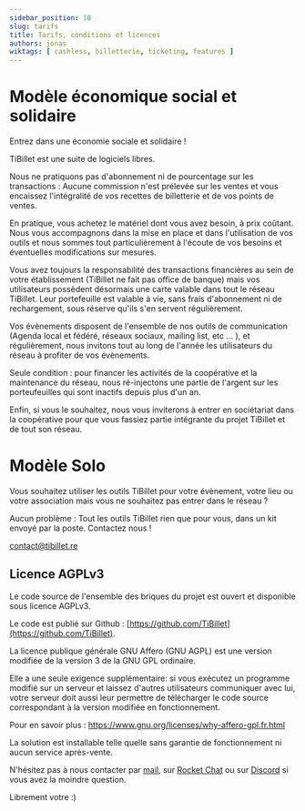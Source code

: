 ```yaml
---
sidebar_position: 10
slug: tarifs
title: Tarifs, conditions et licences
authors: jonas
wiktags: [ cashless, billetterie, ticketing, features ]
---
```


# Modèle économique social et solidaire

Entrez dans une économie sociale et solidaire !

TiBillet est une suite de logiciels libres.

Nous ne pratiquons pas d'abonnement ni de pourcentage sur les transactions :
Aucune commission n'est prélevée sur les ventes et
vous encaissez l'intégralité de vos recettes de billetterie et de vos points de ventes.

En pratique, vous achetez le matériel dont vous avez besoin, à prix coûtant.
Nous vous accompagnons dans la mise en place et dans l'utilisation de vos outils et nous sommes tout particulièrement à
l'écoute de vos besoins et éventuelles modifications sur mesures.

Vous avez toujours la responsabilité des transactions financières au sein de votre établissement (TiBillet ne fait pas
office de banque) mais vos utilisateurs possèdent désormais une carte valable dans tout le réseau TiBillet. Leur
portefeuille est valable à vie, sans frais d'abonnement ni de rechargement, sous réserve qu'ils s'en servent
régulièrement.

Vos évènements disposent de l'ensemble de nos outils de communication (Agenda local et fédéré, réseaux sociaux, mailing
list, etc ... ), et régulièrement, nous invitons tout au long de l'année les utilisateurs du réseau à profiter de vos
évènements.

Seule condition : pour financer les activités de la coopérative et la maintenance du réseau, nous ré-injectons une
partie de l'argent sur
les porteufeuilles qui sont inactifs depuis plus d'un an.

Enfin, si vous le souhaitez, nous vous inviterons à entrer en sociétariat dans la coopérative pour que vous fassiez
partie intégrante du projet TiBillet et de tout son réseau.

# Modèle Solo

Vous souhaitez utiliser les outils TiBillet pour votre évènement, votre lieu ou votre association mais vous ne souhaitez
pas entrer dans le réseau ?

Aucun problème : Tout les outils TiBillet rien que pour vous, dans un kit envoyé par la poste. Contactez nous !

[contact@tibillet.re](mailto:contact@tibillet.re)

## Licence AGPLv3

Le code source de l'ensemble des briques du projet est ouvert et disponible sous licence AGPLv3.

Le code est publié sur Github : [https://github.com/TiBillet](https://github.com/TiBillet).

La licence publique générale GNU Affero (GNU AGPL) est une version modifiée de la version 3 de la GNU GPL ordinaire.

Elle a une seule exigence supplémentaire: si vous exécutez un programme modifié sur un serveur et laissez d'autres
utilisateurs communiquer avec lui, votre serveur doit aussi leur permettre de télécharger le code source correspondant à
la version modifiée en fonctionnement.

Pour en savoir plus : https://www.gnu.org/licenses/why-affero-gpl.fr.html

La solution est installable telle quelle sans garantie de fonctionnement ni aucun service après-vente.

N'hésitez pas à nous contacter par [mail](mailto:contact@tibillet.re), sur [Rocket Chat](https://chat.communecter.org/channel/Tibillet/) ou sur [Discord](https://discord.gg/ecb5jtP7vY) si vous avez la moindre question.

Librement votre :) 
